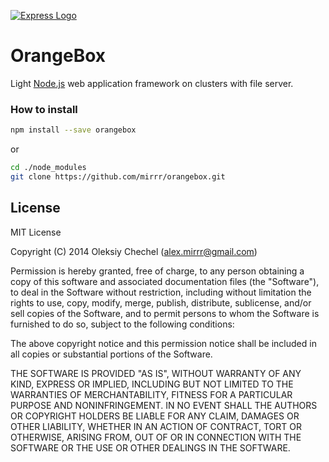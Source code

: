 [![Express Logo](https://dl.dropboxusercontent.com/u/68595887/OrangeBox.png)](https://github.com/mirrr/orangebox)

# OrangeBox   
Light [Node.js](http://nodejs.org) web application framework on clusters with file server.

### How to install   
   
```bash
npm install --save orangebox
```
or
```bash
cd ./node_modules
git clone https://github.com/mirrr/orangebox.git
```


## License
   
MIT License   
   
Copyright (C) 2014 Oleksiy Chechel (alex.mirrr@gmail.com)   
   
Permission is hereby granted, free of charge, to any person obtaining a copy of this software and associated documentation files (the "Software"), to deal in the Software without restriction, including without limitation the rights to use, copy, modify, merge, publish, distribute, sublicense, and/or sell copies of the Software, and to permit persons to whom the Software is furnished to do so, subject to the following conditions:   
   
The above copyright notice and this permission notice shall be included in all copies or substantial portions of the Software.   
   
THE SOFTWARE IS PROVIDED "AS IS", WITHOUT WARRANTY OF ANY KIND, EXPRESS OR IMPLIED, INCLUDING BUT NOT LIMITED TO THE WARRANTIES OF MERCHANTABILITY, FITNESS FOR A PARTICULAR PURPOSE AND NONINFRINGEMENT. IN NO EVENT SHALL THE AUTHORS OR COPYRIGHT HOLDERS BE LIABLE FOR ANY CLAIM, DAMAGES OR OTHER LIABILITY, WHETHER IN AN ACTION OF CONTRACT, TORT OR OTHERWISE, ARISING FROM, OUT OF OR IN CONNECTION WITH THE SOFTWARE OR THE USE OR OTHER DEALINGS IN THE SOFTWARE.
